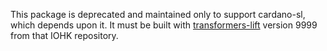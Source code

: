 This package is deprecated and maintained only to support cardano-sl, which
depends upon it. It must be built with
[transformers-lift](https://github.com/input-output-hk/transformers-lift)
version 9999 from that IOHK repository.
